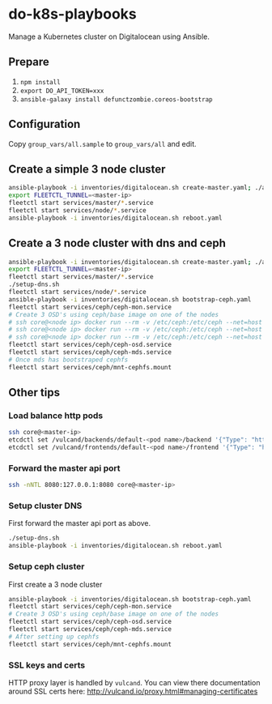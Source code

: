 # do-k8s-playbooks

Manage a Kubernetes cluster on Digitalocean using Ansible.


## Prepare

1. `npm install`
2. `export DO_API_TOKEN=xxx`
3. `ansible-galaxy install defunctzombie.coreos-bootstrap`

## Configuration

Copy `group_vars/all.sample` to `group_vars/all` and edit.

## Create a simple 3 node cluster

```sh
ansible-playbook -i inventories/digitalocean.sh create-master.yaml; ./add-node.sh; ./add-node.sh; ./add-node.sh
export FLEETCTL_TUNNEL=<master-ip>
fleetctl start services/master/*.service
fleetctl start services/node/*.service
ansible-playbook -i inventories/digitalocean.sh reboot.yaml
```

## Create a 3 node cluster with dns and ceph

```sh
ansible-playbook -i inventories/digitalocean.sh create-master.yaml; ./add-node.sh; ./add-node.sh; ./add-node.sh
export FLEETCTL_TUNNEL=<master-ip>
fleetctl start services/master/*.service
./setup-dns.sh
fleetctl start services/node/*.service
ansible-playbook -i inventories/digitalocean.sh bootstrap-ceph.yaml
fleetctl start services/ceph/ceph-mon.service
# Create 3 OSD's using ceph/base image on one of the nodes
# ssh core@<node ip> docker run --rm -v /etc/ceph:/etc/ceph --net=host ceph/base ceph osd create
# ssh core@<node ip> docker run --rm -v /etc/ceph:/etc/ceph --net=host ceph/base ceph osd create
# ssh core@<node ip> docker run --rm -v /etc/ceph:/etc/ceph --net=host ceph/base ceph osd create
fleetctl start services/ceph/ceph-osd.service
fleetctl start services/ceph/ceph-mds.service
# Once mds has bootstraped cephfs
fleetctl start services/ceph/mnt-cephfs.mount
```


## Other tips

### Load balance http pods

```sh
ssh core@<master-ip>
etcdctl set /vulcand/backends/default-<pod name>/backend '{"Type": "http"}'
etcdctl set /vulcand/frontends/default-<pod name>/frontend '{"Type": "http", "BackendId": "default-<pod name>", "Route": "Host(`host.domain.com`)"}'
```

### Forward the master api port

```sh
ssh -nNTL 8080:127.0.0.1:8080 core@<master-ip>
```

### Setup cluster DNS

First forward the master api port as above.

```sh
./setup-dns.sh
ansible-playbook -i inventories/digitalocean.sh reboot.yaml
```

### Setup ceph cluster

First create a 3 node cluster

```sh
ansible-playbook -i inventories/digitalocean.sh bootstrap-ceph.yaml
fleetctl start services/ceph/ceph-mon.service
# Create 3 OSD's using ceph/base image on one of the nodes
fleetctl start services/ceph/ceph-osd.service
fleetctl start services/ceph/ceph-mds.service
# After setting up cephfs
fleetctl start services/ceph/mnt-cephfs.mount
```

### SSL keys and certs

HTTP proxy layer is handled by `vulcand`. You can view there documentation
around SSL certs here: http://vulcand.io/proxy.html#managing-certificates
